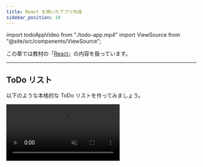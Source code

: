 ```yaml
---
title: React を用いたアプリ作成
sidebar_position: 10
---
```


import todoAppVideo from "./todo-app.mp4"
import ViewSource from "@site/src/components/ViewSource";

この章では教材の「[React](../../4-advanced/04-react/index.md)」の内容を扱っています。

---
## ToDo リスト

以下のような本格的な ToDo リストを作ってみましょう。

<video src={todoAppVideo} loop autoPlay muted controls />

- ToDo のカテゴリを自分で作成できます
- カテゴリごとにタスクを追加することができます
- ToDo の削除・編集ができます
- ToDo が完了したらチェックをつけることができます
- カテゴリを削除するとその配下にある ToDo も削除されます

### ヒント

以下ヒントです。

#### ヒント１

いきなりデザインも機能も同時に本格的にするのは複雑なので、まずは最小限の機能に焦点を絞るのがよいでしょう。手始めに、カテゴリなどは考えず ToDo を追加・削除・編集するアプリを作ってみましょう。この教材の React の章で簡単な ToDo アプリを実際に作っている箇所もあるので、そちらも参考にしてみましょう。

#### ヒント２

大まかにみれば、肝心の ToDo に関しては次のようなモデル（型）を用意すればよさそうです

```javascript
type Todo = {
  id: number, // ToDoのid
  category: string, // ToDoの属するカテゴリ
  content: string, // ToDoの内容
  isDone: boolean, // ToDoが完了しているかどうか
};
```

そして複数の ToDo をまとめてリストとして管理します。

```javascript
const [todos, setTodos] = useState<Todo[]>([]);

const addTodo = (newTodo: Todo) => {
    // todosを更新する操作
};

const updateTodoContent = (id: number, newContent: string) => {
    // todoの内容を更新する操作
};

const updateTodoIsDone = (id: number) => {
    // todoが完了したかを更新する操作
};

const removeTodo = (id: number) => {
    // todosを削除する操作
}
```

また、カテゴリもリストに格納して管理できます。

```javascript
const [categories, setCategories] = useState<string[]>([]);

const addCategory = (newCategory: string) => {
    // カテゴリを追加する操作
}

const removeCategory = (existingCategory: string) => {
    // カテゴリを削除する操作
}
```

### 解答例

以下解答例です。

<ViewSource url={import.meta.url} path="_sample" />
